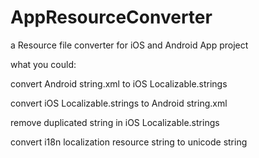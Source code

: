 # AppResourceConverter
a Resource file converter for iOS and Android App project


what you could:

convert Android string.xml to iOS Localizable.strings

convert iOS Localizable.strings to Android string.xml

remove duplicated string in iOS Localizable.strings

convert i18n localization resource string to unicode string
